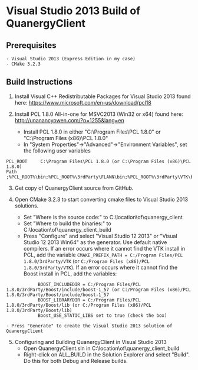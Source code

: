 # Visual Studio 2013 Build of QuanergyClient

## Prerequisites
    - Visual Studio 2013 (Express Edition in my case)
    - CMake 3.2.3

## Build Instructions
1. Install Visual C++ Redistributable Packages for Visual Studio 2013 found here: https://www.microsoft.com/en-us/download/pcl18

2. Install PCL 1.8.0 All-in-one for MSVC2013 (Win32 or x64) found here: http://unanancyowen.com/?p=1255&lang=en
    - Install PCL 1.8.0 in either "C:\Program Files\PCL 1.8.0" or "C:\Program Files (x86)\PCL 1.8.0"
    - In "System Properties"->"Advanced"->"Environment Variables", set the following user variables

```
PCL_ROOT     C:\Program Files\PCL 1.8.0 (or C:\Program Files (x86)\PCL 1.8.0)
Path         ;%PCL_ROOT%\bin;%PCL_ROOT%\3rdParty\FLANN\bin;%PCL_ROOT%\3rdParty\VTK\bin
```

3. Get copy of QuanergyClient source from GitHub.

4. Open CMake 3.2.3 to start converting cmake files to Visual Studio 2013 solutions.
    - Set "Where is the source code:" to C:\location\of\quanergy_client
    - Set "Where to build the binaries:" to C:\location\of\quanergy_client_build
    - Press "Configure" and select "Visual Studio 12 2013" or "Visual Studio 12 2013 Win64" as the generator.  Use default native compilers.
        If an error occurs where it cannot find the VTK install in PCL, add the variable `CMAKE_PREFIX_PATH = C:/Program Files/PCL 1.8.0/3rdParty/VTK` (or `C:/Program Files (x86)/PCL 1.8.0/3rdParty/VTK`). If an error occurs where it cannot find the Boost install in PCL, add the variables:

```
            BOOST_INCLUDEDIR = C:/Program Files/PCL 1.8.0/3rdParty/Boost/include/boost-1_57 (or C:/Program Files (x86)/PCL 1.8.0/3rdParty/Boost/include/boost-1_57
            BOOST_LIBRARYDIR = C:/Program Files/PCL 1.8.0/3rdParty/Boost/lib (or C:/Program Files (x86)/PCL 1.8.0/3rdParty/Boost/lib)
            Boost_USE_STATIC_LIBS set to true (check the box)
```
    - Press "Generate" to create the Visual Studio 2013 solution of QuanergyClient

5. Configuring and Building QuanergyClient in Visual Studio 2013
    - Open QuanergyClient.sln in C:\location\of\quanergy_client_build
    - Right-click on ALL_BUILD in the Solution Explorer and select "Build".  Do this for both Debug and Release builds.
